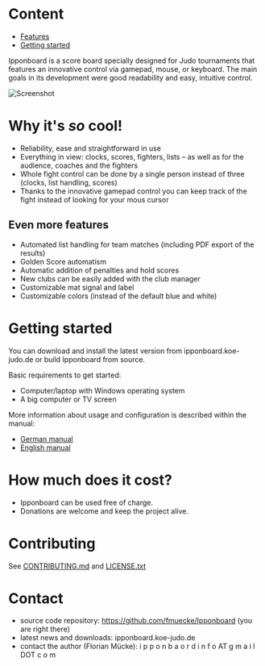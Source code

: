 # Content

- [Features](#why-it's-*so*-cool!)
- [Getting started](#getting-started)

Ipponboard is a score board specially designed for Judo tournaments that features an innovative control via gamepad, mouse, or keyboard. The main goals in its development were good readability and easy, intuitive control.

![Screenshot](https://ipponboard.koe-judo.de/wp-content/uploads/2011/12/Ipponboard-the-judo-score-board-and-timer-300x169.jpg)

# Why it's *so* cool!

- Reliability, ease and straightforward in use
- Everything in view: clocks, scores, fighters, lists – as well as for the audience, coaches and the fighters
- Whole fight control can be done by a single person instead of three (clocks, list handling, scores)
- Thanks to the innovative gamepad control you can keep track of the fight instead of looking for your mous cursor

## Even more features

- Automated list handling for team matches (including PDF export of the results)
- Golden Score automatism
- Automatic addition of penalties and hold scores
- New clubs can be easily added with the club manager
- Customizable mat signal and label
- Customizable colors (instead of the default blue and white)

# Getting started

You can download and install the latest version from ipponboard.koe-judo.de or build Ipponboard from source.

Basic requirements to get started:
- Computer/laptop with Windows operating system
- A big computer or TV screen

More information about usage and configuration is described within the manual:
- [German manual](docs\manual-de.md)
- [English manual](docs\manual-en.md)

# How much does it cost?

- Ipponboard can be used free of charge.
- Donations are welcome and keep the project alive.

# Contributing

See [CONTRIBUTING.md](CONTRIBUTING.md) and [LICENSE.txt](LICENSE.txt)

# Contact
- source code repository: https://github.com/fmuecke/Ipponboard (you are right there)
- latest news and downloads: ipponboard.koe-judo.de
- contact the author (Florian Mücke): i p p o n b a o r d i n f o AT g m a i l DOT c o m

